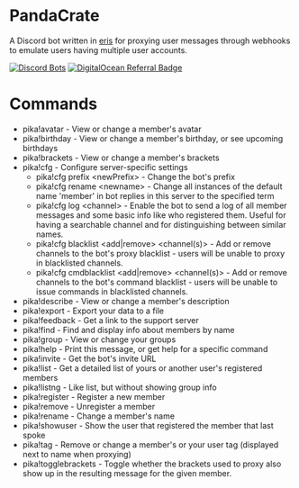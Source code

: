 # PandaCrate
A Discord bot written in <a href="https://github.com/abalabahaha/eris">eris</a> for proxying user messages through webhooks to emulate users having multiple user accounts.

[![Discord Bots](https://top.gg/api/widget/841379848085962792.svg)](https://top.gg/bot/841379848085962792) [![DigitalOcean Referral Badge](https://web-platforms.sfo2.cdn.digitaloceanspaces.com/WWW/Badge%201.svg)](https://www.digitalocean.com/?refcode=46487600f09b&utm_campaign=Referral_Invite&utm_medium=Referral_Program&utm_source=badge)



# Commands
- pika!avatar  -  View or change a member's avatar
- pika!birthday  -  View or change a member's birthday, or see upcoming birthdays
- pika!brackets  -  View or change a member's brackets
- pika!cfg  -  Configure server-specific settings
  - pika!cfg prefix \<newPrefix> - Change the bot's prefix
  - pika!cfg rename \<newname> - Change all instances of the default name 'member' in bot replies in this server to the specified term
  - pika!cfg log \<channel> - Enable the bot to send a log of all member messages and some basic info like who registered them. Useful for having a searchable channel and for distinguishing between similar names.
  - pika!cfg blacklist <add|remove> <channel(s)> - Add or remove channels to the bot's proxy blacklist - users will be unable to proxy in blacklisted channels.
  - pika!cfg cmdblacklist <add|remove> <channel(s)> - Add or remove channels to the bot's command blacklist - users will be unable to issue commands in blacklisted channels.
- pika!describe  -  View or change a member's description
- pika!export - Export your data to a file
- pika!feedback  -  Get a link to the support server
- pika!find  -  Find and display info about members by name
- pika!group - View or change your groups
- pika!help  -  Print this message, or get help for a specific command
- pika!invite  -  Get the bot's invite URL
- pika!list  -  Get a detailed list of yours or another user's registered members
- pika!listng - Like list, but without showing group info
- pika!register  -  Register a new member
- pika!remove  -  Unregister a member
- pika!rename  -  Change a member's name
- pika!showuser  -  Show the user that registered the member that last spoke
- pika!tag  -  Remove or change a member's or your user tag (displayed next to name when proxying)
- pika!togglebrackets - Toggle whether the brackets used to proxy also show up in the resulting message for the given member.
